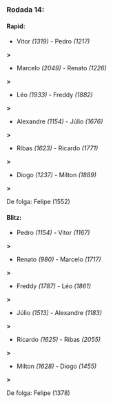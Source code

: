 ### Rodada 14:

#### Rapid:

* Vitor *(1319)*     -     Pedro *(1217)*

 **>** 
* Marcelo *(2049)*     -     Renato *(1226)*

 **>** 
* Léo *(1933)*     -     Freddy *(1882)*

 **>** 
* Alexandre *(1154)*     -     Júlio *(1676)*

 **>** 
* Ribas *(1623)*     -     Ricardo *(1771)*

 **>** 
* Diogo *(1237)*     -     Milton *(1889)*

 **>** 

De folga: Felipe (1552)

#### Blitz:

* Pedro *(1154)*     -     Vitor *(1167)*

 **>** 
* Renato *(980)*     -     Marcelo *(1717)*

 **>** 
* Freddy *(1787)*     -     Léo *(1861)*

 **>** 
* Júlio *(1513)*     -     Alexandre *(1183)*

 **>** 
* Ricardo *(1625)*     -     Ribas *(2055)*

 **>** 
* Milton *(1628)*     -     Diogo *(1455)*

 **>** 

De folga: Felipe (1378)

